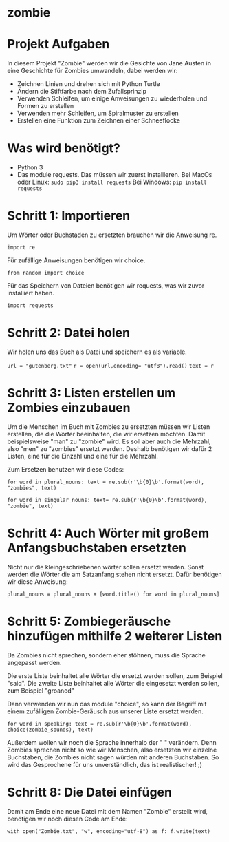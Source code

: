 # zombie
# Projekt Aufgaben

In diesem Projekt "Zombie" werden wir die Gesichte von Jane Austen in eine Geschichte für Zombies umwandeln, dabei werden wir:
* Zeichnen Linien und drehen sich mit Python Turtle
* Ändern die Stiftfarbe nach dem Zufallsprinzip
* Verwenden Schleifen, um einige Anweisungen zu wiederholen und Formen zu erstellen
* Verwenden mehr Schleifen, um Spiralmuster zu erstellen
* Erstellen eine Funktion zum Zeichnen einer Schneeflocke

# Was wird benötigt?

* Python 3
* Das module requests. Das müssen wir zuerst installieren.
Bei MacOs oder Linux: ```sudo pip3 install requests```
Bei Windows: ```pip install requests```

# Schritt 1:  Importieren

Um Wörter oder Buchstaden zu ersetzten brauchen wir die Anweisung re.

```import re```

Für zufällige Anweisungen benötigen wir choice.

```from random import choice```

Für das Speichern von Dateien benötigen wir requests, was wir zuvor installiert haben.

```import requests```

# Schritt 2: Datei holen

Wir holen uns das Buch als Datei und speichern es als variable.

```url = "gutenberg.txt"```
```r = open(url,encoding= "utf8").read()```
```text = r```

# Schritt 3:  Listen erstellen um Zombies einzubauen

Um die Menschen im Buch mit Zombies zu ersetzten müssen wir Listen erstellen, die die Wörter beeinhalten, die wir ersetzen möchten.
Damit beispielsweise "man" zu "zombie" wird. Es soll aber auch die Mehrzahl, also "men" zu "zombies" ersetzt werden.
Deshalb benötigen wir dafür 2 Listen, eine für die Einzahl und eine für die Mehrzahl.

Zum Ersetzen benutzen wir diese Codes:

```for word in plural_nouns: text = re.sub(r'\b{0}\b'.format(word), "zombies", text)```

```for word in singular_nouns: text= re.sub(r'\b{0}\b'.format(word), "zombie", text)```

# Schritt 4:  Auch Wörter mit großem Anfangsbuchstaben ersetzten

Nicht nur die kleingeschriebenen wörter sollen ersetzt werden. Sonst werden die Wörter die am Satzanfang stehen nicht ersetzt. Dafür benötigen wir diese Anweisung:

```plural_nouns = plural_nouns + [word.title() for word in plural_nouns]```


# Schritt 5: Zombiegeräusche hinzufügen mithilfe 2 weiterer Listen

Da Zombies nicht sprechen, sondern eher stöhnen, muss die Sprache angepasst werden.

Die erste Liste beinhaltet alle Wörter die ersetzt werden sollen, zum Beispiel "said".
Die zweite Liste beinhaltet alle Wörter die eingesetzt werden sollen, zum Beispiel "groaned"

Dann verwenden wir nun das module "choice", so kann der Begriff mit einem zufälligen Zombie-Geräusch aus unserer Liste ersetzt werden.
 
```for word in speaking: text = re.sub(r'\b{0}\b'.format(word), choice(zombie_sounds), text)```

Außerdem wollen wir noch die Sprache innerhalb der " " verändern. Denn Zombies sprechen nicht so wie wir Menschen, also ersetzten wir einzelne Buchstaben, die Zombies nicht sagen würden mit anderen Buchstaben. So wird das Gesprochene für uns unverständlich, das ist realistischer! ;)
        
# Schritt 8: Die Datei einfügen

Damit am Ende eine neue Datei mit dem Namen "Zombie" erstellt wird, benötigen wir noch diesen Code am Ende:

```with open("Zombie.txt", "w", encoding="utf-8") as f: f.write(text)```
    

      
